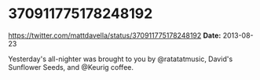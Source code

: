 # 370911775178248192
https://twitter.com/mattdavella/status/370911775178248192
**Date:** 2013-08-23

Yesterday's all-nighter was brought to you by @ratatatmusic, David's Sunflower Seeds, and @Keurig coffee.
